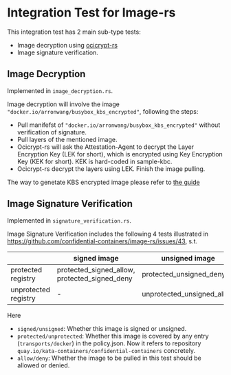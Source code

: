 # Integration Test for Image-rs

This integration test has 2 main sub-type tests:
* Image decryption using [ocicrypt-rs](https://github.com/confidential-containers/ocicrypt-rs)
* Image signature verification.

## Image Decryption

Implemented in `image_decryption.rs`.

Image decryption will involve the image `"docker.io/arronwang/busybox_kbs_encrypted"`,
following the steps:

* Pull manifefst of `"docker.io/arronwang/busybox_kbs_encrypted"` without verification of signature.
* Pull layers of the mentioned image.
* Ocicrypt-rs will ask the Attestation-Agent to decrypt the Layer Encryption Key (LEK for short), which is 
encrypted using Key Encryption Key (KEK for short). KEK is hard-coded in sample-kbc.
* Ocicrypt-rs decrypt the layers using LEK. Finish the image pulling.

The way to genetate KBS encrypted image please refer to
[the guide](https://github.com/confidential-containers/image-rs/blob/main/test_data/generate_test_data.md)

## Image Signature Verification

Implemented in `signature_verification.rs`.

Image Signature Verification includes the following 4
tests illustrated in 
<https://github.com/confidential-containers/image-rs/issues/43>,
s.t.

| |signed image|unsigned image|
|---|---|---|
|protected registry|protected_signed_allow, protected_signed_deny|protected_unsigned_deny|
|unprotected registry|-|unprotected_unsigned_allow|

Here
* `signed/unsigned`: Whether this image is signed or unsigned.
* `protected/unprotected`: Whether this image is covered by
any entry (`transports/docker`) in the policy.json. Now it refers to
repository `quay.io/kata-containers/confidential-containers` concretely.
* `allow/deny`: Whether the image to be pulled in this test should be allowed
or denied.
